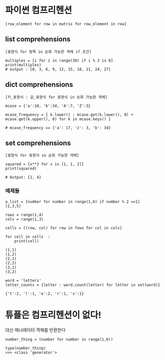 # 파이썬 컴프리헨션

`[row_element for row in matrix for row_element in row]`


## list comprehensions
`[표현식 for 항목 in 순회 가능한 객체 if 조건]`
```
multiples = [i for i in range(30) if i % 3 is 0]
print(multiples)
# output : [0, 3, 6, 9, 12, 15, 18, 21, 24, 27]
```

## dict comprehensions
`[키_표현식 : 값_표현식 for 표현식 in 순회 가능한 객체]`

```
mcase = {'a':10, 'b':34, 'A':7, 'Z':3}

mcase_frequency = { k.lower() : mcase.get(k.lower(), 0) + mcase.get(k.upper(), 0) for k in mcase.keys() }

# mcase_frequency == {'a': 17, 'z': 3, 'b': 34}
```

## set comprehensions
`[표현식 for 표현식 in 순회 가능한 객체]`

```
squared = {x**2 for x in [1, 1, 2]}
print(squared)

# Output: {1, 4}
```

### 예제들

```
a_list = [number for number in range(1,6) if number % 2 ==1]
[1,3,5]
```

```
rows = range(1,4)
cols = range(1,3)

cells = [(row, col) for row in fows for col in cols]

for cell in cells  :
    print(cell)

(1,1)
(1,2)
(2,1)
(2,2)
(3,1)
(3,2)
```

```
word = 'letters'
letter_counts = {letter : word.count(letter) for letter in set(word)}

{'t':2, 'l':1, 'e':2, 'r':1, 's':1}
```

# 튜플은 컴프리헨션이 없다!

대신 제너레이터 객체를 반환한다
```
number_thing = (number for number in range(1,6))

type(number_thing)
>>> <class 'generator'>
```